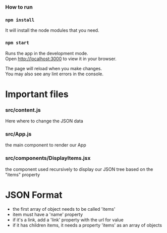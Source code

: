 ### How to run

### `npm install`
It will install the node modules that you need.

### `npm start`

Runs the app in the development mode.\
Open [http://localhost:3000](http://localhost:3000) to view it in your browser.

The page will reload when you make changes.\
You may also see any lint errors in the console.

# Important files

### src/content.js
Here where to change the JSON data

### src/App.js
the main component to render our App

### src/components/DisplayItems.jsx
the component used recursively to display our JSON tree based on the "items" property


# JSON Format
- the first array of object needs to be called 'items'
- item must have a 'name' property
- if it's a link, add a 'link' property with the url for value
- if it has children items, it needs a property 'items' as an array of objects
